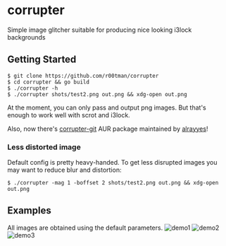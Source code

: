 # corrupter
Simple image glitcher suitable for producing nice looking i3lock backgrounds

## Getting Started

```shell
$ git clone https://github.com/r00tman/corrupter
$ cd corrupter && go build
$ ./corrupter -h
$ ./corrupter shots/test2.png out.png && xdg-open out.png
```

At the moment, you can only pass and output png images. But that's enough to work well with scrot and i3lock.

Also, now there's [corrupter-git](https://aur.archlinux.org/packages/corrupter-git/) AUR package maintained by [alrayyes](https://github.com/alrayyes)!

### Less distorted image

Default config is pretty heavy-handed. To get less disrupted images you may want to reduce blur and distortion:
```shell
$ ./corrupter -mag 1 -boffset 2 shots/test2.png out.png && xdg-open out.png
```

## Examples

All images are obtained using the default parameters.
![demo1](https://raw.githubusercontent.com/r00tman/corrupter/master/shots/test2_out.png)
![demo2](https://raw.githubusercontent.com/r00tman/corrupter/master/shots/screen2.png)
![demo3](https://raw.githubusercontent.com/r00tman/corrupter/master/shots/screen5.png)
